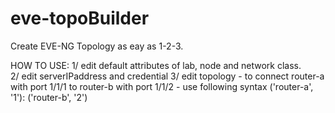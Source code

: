 # eve-topoBuilder
Create EVE-NG Topology as eay as 1-2-3.

HOW TO USE:
1/ edit default attributes of lab, node and network class.  
2/ edit serverIPaddress and credential
3/ edit topology - to connect router-a with port 1/1/1 to router-b with port 1/1/2 - use following syntax ('router-a', '1'): ('router-b', '2')
 
